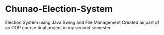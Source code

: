 # Chunao-Election-System
Election System using Java Swing and File Management
Created as part of an OOP course final project in my second semester.
